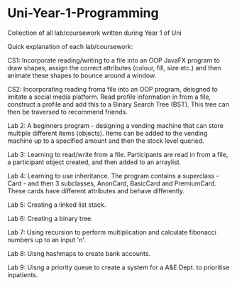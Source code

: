 # Uni-Year-1-Programming
Collection of all lab/coursework written during Year 1 of Uni


Quick explanation of each lab/coursework:

CS1:
Incorporate reading/writing to a file into an OOP JavaFX program to draw shapes, assign the correct attributes (colour, fill, size etc.) 
and then animate these shapes to bounce around a window.

CS2:
Incorporating reading froma file into an OOP program, deisgned to imitate a social media platform. Read profile information in from a file, 
construct a profile and add this to a Binary Search Tree (BST). This tree can then be traversed to recommend friends.

Lab 2:
A beginners program - designing a vending machine that can store multiple different items (objects). Items can be added to the vending machine 
up to a specified amount and then the stock level queried.

Lab 3:
Learning to read/write from a file. Participants are read in from a file, a participant object created, and then added to an arraylist.

Lab 4:
Learning to use inheritance. The program contains a superclass - Card - and then 3 subclasses, AnonCard, BasicCard and PremiumCard. These cards have different attributes 
and behave differently.

Lab 5:
Creating a linked list stack.

Lab 6:
Creating a binary tree.

Lab 7:
Using recursion to perform multiplication and calculate fibonacci numbers up to an input 'n'.

Lab 8:
Uisng hashmaps to create bank accounts.

Lab 9:
Uisng a priority queue to create a system for a A&E Dept. to prioritise inpatients.
